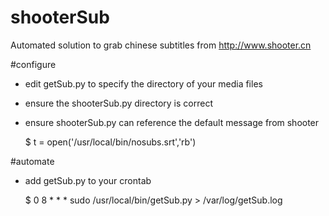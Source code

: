 shooterSub
==========

Automated solution to grab chinese subtitles from http://www.shooter.cn

#configure
- edit getSub.py to specify the directory of your media files
- ensure the shooterSub.py directory is correct
- ensure shooterSub.py can reference the default message from shooter
   
	$ t = open('/usr/local/bin/nosubs.srt','rb')

#automate
- add getSub.py to your crontab
    
	$ 0 8 * * * sudo /usr/local/bin/getSub.py > /var/log/getSub.log
